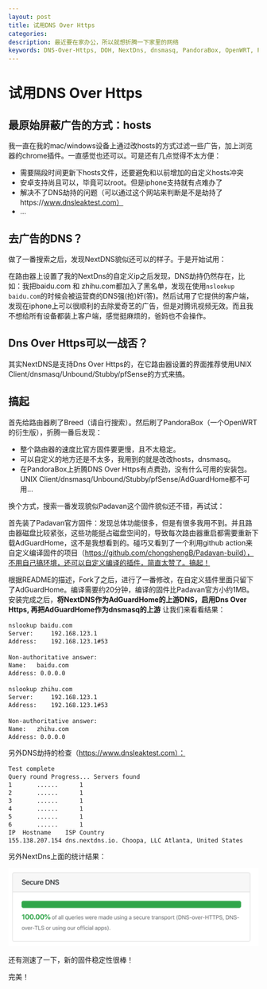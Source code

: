 ```yaml
---
layout: post
title: 试用DNS Over Https
categories: 
description: 最近要在家办公，所以就想折腾一下家里的网络
keywords: DNS-Over-Https, DOH, NextDns, dnsmasq, PandoraBox, OpenWRT, Padavan, AdGuardHome
---
```


# 试用DNS Over Https

## 最原始屏蔽广告的方式：hosts

我一直在我的mac/windows设备上通过改hosts的方式过滤一些广告，加上浏览器的chrome插件。一直感觉也还可以。可是还有几点觉得不太方便：

* 需要隔段时间更新下hosts文件，还要避免和以前增加的自定义hosts冲突
* 安卓支持尚且可以，毕竟可以root。但是iphone支持就有点难办了
* 解决不了DNS劫持的问题（可以通过这个网站来判断是不是劫持了https://www.dnsleaktest.com）
* ...

## 去广告的DNS？

做了一番搜索之后，发现NextDNS貌似还可以的样子。于是开始试用：

在路由器上设置了我的NextDns的自定义ip之后发现，DNS劫持仍然存在，比如：我把baidu.com 和 zhihu.com都加入了黑名单，发现在使用`nslookup baidu.com`的时候会被运营商的DNS强(抢)奸(答)。然后试用了它提供的客户端，发现在iphone上可以很顺利的去除爱奇艺的广告，但是对腾讯视频无效。而且我不想给所有设备都装上客户端，感觉挺麻烦的，爸妈也不会操作。

## Dns Over Https可以一战否？

其实NextDNS是支持Dns Over Https的，在它路由器设置的界面推荐使用UNIX Client/dnsmasq/Unbound/Stubby/pfSense的方式来搞。

## 搞起

首先给路由器刷了Breed（请自行搜索）。然后刷了PandoraBox（一个OpenWRT的衍生版），折腾一番后发现：

* 整个路由器的速度比官方固件要更慢，且不太稳定。
* 可以自定义的地方还是不太多，我用到的就是改改hosts，dnsmasq。
* 在PandoraBox上折腾DNS Over Https有点费劲，没有什么可用的安装包。UNIX Client/dnsmasq/Unbound/Stubby/pfSense/AdGuardHome都不可用...

换个方式，搜索一番发现貌似Padavan这个固件貌似还不错，再试试：

首先装了Padavan官方固件：发现总体功能很多，但是有很多我用不到。并且路由器磁盘比较紧张，这些功能挺占磁盘空间的，导致每次路由器重启都需要重新下载AdGuardHome，这不是我想看到的。碰巧又看到了一个利用github action来自定义编译固件的项目（https://github.com/chongshengB/Padavan-build），不用自己搞环境，还可以自定义编译的插件，简直太赞了。搞起！

根据README的描述，Fork了之后，进行了一番修改，在自定义插件里面只留下了AdGuardHome。编译需要约20分钟，编译的固件比Padavan官方小约1MB。安装完成之后，**将NextDNS作为AdGuardHome的上游DNS，启用Dns Over Https, 再把AdGuardHome作为dnsmasq的上游**
让我们来看看结果：

```
nslookup baidu.com
Server:		192.168.123.1
Address:	192.168.123.1#53

Non-authoritative answer:
Name:	baidu.com
Address: 0.0.0.0

nslookup zhihu.com
Server:		192.168.123.1
Address:	192.168.123.1#53

Non-authoritative answer:
Name:	zhihu.com
Address: 0.0.0.0
```

另外DNS劫持的检查（https://www.dnsleaktest.com）：

```
Test complete
Query round	Progress...	Servers found
1		......		1
2		......		1
3		......		1
4		......		1
5		......		1
6		......		1
IP	Hostname	ISP	Country
155.138.207.154	dns.nextdns.io.	Choopa, LLC	Atlanta, United States 
```

另外NextDns上面的统计结果：

![DOH](/assets/images/doh.png)

还有测速了一下，新的固件稳定性很棒！


完美！